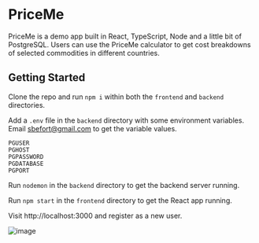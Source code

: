 # PriceMe
PriceMe is a demo app built in React, TypeScript, Node and a little bit of PostgreSQL. Users can use the PriceMe calculator to get cost breakdowns of selected commodities in different countries.

## Getting Started
Clone the repo and run `npm i` within both the `frontend` and `backend` directories.

Add a `.env` file in the `backend` directory with some environment variables. Email sbefort@gmail.com to get the variable values.

````
PGUSER
PGHOST
PGPASSWORD
PGDATABASE
PGPORT
````

Run `nodemon` in the `backend` directory to get the backend server running.

Run `npm start` in the `frontend` directory to get the React app running.

Visit http://localhost:3000 and register as a new user.

![image](https://user-images.githubusercontent.com/787262/165554624-b5b90eed-f03d-40b5-93e8-f1327dd2738e.png)
